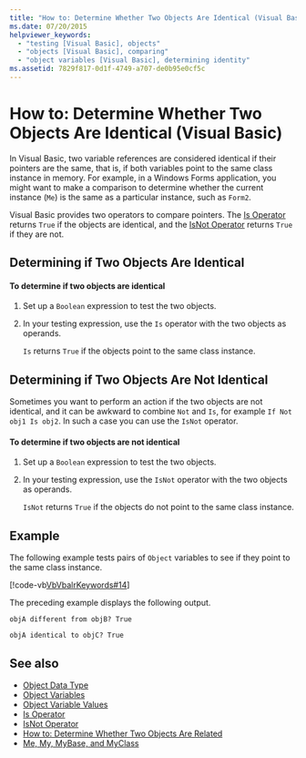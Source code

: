 ```yaml
---
title: "How to: Determine Whether Two Objects Are Identical (Visual Basic)"
ms.date: 07/20/2015
helpviewer_keywords: 
  - "testing [Visual Basic], objects"
  - "objects [Visual Basic], comparing"
  - "object variables [Visual Basic], determining identity"
ms.assetid: 7829f817-0d1f-4749-a707-de0b95e0cf5c
---
```

# How to: Determine Whether Two Objects Are Identical (Visual Basic)
In Visual Basic, two variable references are considered identical if their pointers are the same, that is, if both variables point to the same class instance in memory. For example, in a Windows Forms application, you might want to make a comparison to determine whether the current instance (`Me`) is the same as a particular instance, such as `Form2`.  
  
 Visual Basic provides two operators to compare pointers. The [Is Operator](../../../../visual-basic/language-reference/operators/is-operator.md) returns `True` if the objects are identical, and the [IsNot Operator](../../../../visual-basic/language-reference/operators/isnot-operator.md) returns `True` if they are not.  
  
## Determining if Two Objects Are Identical  
  
#### To determine if two objects are identical  
  
1.  Set up a `Boolean` expression to test the two objects.  
  
2.  In your testing expression, use the `Is` operator with the two objects as operands.  
  
     `Is` returns `True` if the objects point to the same class instance.  
  
## Determining if Two Objects Are Not Identical  
 Sometimes you want to perform an action if the two objects are not identical, and it can be awkward to combine `Not` and `Is`, for example `If Not obj1 Is obj2`. In such a case you can use the `IsNot` operator.  
  
#### To determine if two objects are not identical  
  
1.  Set up a `Boolean` expression to test the two objects.  
  
2.  In your testing expression, use the `IsNot` operator with the two objects as operands.  
  
     `IsNot` returns `True` if the objects do not point to the same class instance.  
  
## Example  
 The following example tests pairs of `Object` variables to see if they point to the same class instance.  
  
 [!code-vb[VbVbalrKeywords#14](~/samples/snippets/visualbasic/VS_Snippets_VBCSharp/VbVbalrKeywords/VB/class7.vb#14)]  
  
 The preceding example displays the following output.  
  
 `objA different from objB? True`  
  
 `objA identical to objC? True`  
  
## See also

- [Object Data Type](../../../../visual-basic/language-reference/data-types/object-data-type.md)
- [Object Variables](../../../../visual-basic/programming-guide/language-features/variables/object-variables.md)
- [Object Variable Values](../../../../visual-basic/programming-guide/language-features/variables/object-variable-values.md)
- [Is Operator](../../../../visual-basic/language-reference/operators/is-operator.md)
- [IsNot Operator](../../../../visual-basic/language-reference/operators/isnot-operator.md)
- [How to: Determine Whether Two Objects Are Related](../../../../visual-basic/programming-guide/language-features/variables/how-to-determine-whether-two-objects-are-related.md)
- [Me, My, MyBase, and MyClass](../../../../visual-basic/programming-guide/program-structure/me-my-mybase-and-myclass.md)
